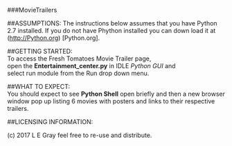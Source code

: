 
###MovieTrailers  

##ASSUMPTIONS:
The instructions below assumes that you have Python 2.7 installed.  If you do not have
Phython installed you can down load it at (http://Python.org) [Python.org].
                                                                                         
##GETTING STARTED:                                                                        
To access the Fresh Tomatoes Movie Trailer page,                                        
open the **Entertainment_center.py** in IDLE *Python GUI*  and                               
select run module from the Run drop down menu.                                         
                                                                                        
##WHAT TO EXPECT:                                                                         
You should expect to see **Python Shell** open briefly and then a new browser window pop up 
listing 6 movies with posters and links to their respective trailers.  

##LICENSING INFORMATION:

&#40;c)  2017 L E Gray feel free to re-use and distribute.


